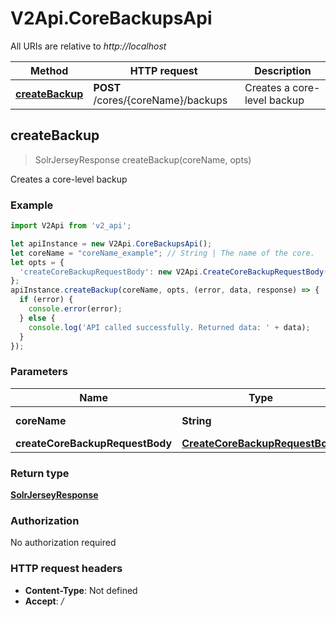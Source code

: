 # V2Api.CoreBackupsApi

All URIs are relative to *http://localhost*

Method | HTTP request | Description
------------- | ------------- | -------------
[**createBackup**](CoreBackupsApi.md#createBackup) | **POST** /cores/{coreName}/backups | Creates a core-level backup



## createBackup

> SolrJerseyResponse createBackup(coreName, opts)

Creates a core-level backup

### Example

```javascript
import V2Api from 'v2_api';

let apiInstance = new V2Api.CoreBackupsApi();
let coreName = "coreName_example"; // String | The name of the core.
let opts = {
  'createCoreBackupRequestBody': new V2Api.CreateCoreBackupRequestBody() // CreateCoreBackupRequestBody | 
};
apiInstance.createBackup(coreName, opts, (error, data, response) => {
  if (error) {
    console.error(error);
  } else {
    console.log('API called successfully. Returned data: ' + data);
  }
});
```

### Parameters


Name | Type | Description  | Notes
------------- | ------------- | ------------- | -------------
 **coreName** | **String**| The name of the core. | 
 **createCoreBackupRequestBody** | [**CreateCoreBackupRequestBody**](CreateCoreBackupRequestBody.md)|  | [optional] 

### Return type

[**SolrJerseyResponse**](SolrJerseyResponse.md)

### Authorization

No authorization required

### HTTP request headers

- **Content-Type**: Not defined
- **Accept**: */*


